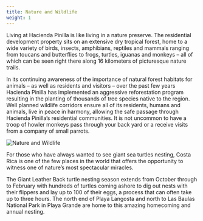 ```yaml
---
title: Nature and Wildlife
weight: 1
---
```

Living at Hacienda Pinilla is like living in a nature preserve. The residential development property sits on an extensive dry tropical forest, home to a wide variety of birds, insects, amphibians, reptiles and mammals ranging from toucans and butterflies to frogs, turtles, iguanas and monkeys – all of which can be seen right there along 16 kilometers of picturesque nature trails.

In its continuing awareness of the importance of natural forest habitats for animals – as well as residents and visitors – over the past few years Hacienda Pinilla has implemented an aggressive reforestation program resulting in the planting of thousands of tree species native to the region. Well planned wildlife corridors ensure all of its residents, humans and animals, live in peace in harmony, allowing the safe passage through Hacienda Pinilla’s residential communities. It is not uncommon to have a troop of howler monkeys pass through your back yard or a receive visits from a company of small parrots.

![Nature and Wildlife](/images/pages/c01.jpg)

For those who have always wanted to see giant sea turtles nesting, Costa Rica is one of the few places in the world that offers the opportunity to witness one of nature’s most spectacular miracles.

The Giant Leather Back turtle nesting season extends from October through to February with hundreds of turtles coming ashore to dig out nests with their flippers and lay up to 100 of their eggs, a process that can often take up to three hours. The north end of Playa Langosta and north to Las Baulas National Park in Playa Grande are home to this amazing homecoming and annual nesting.
